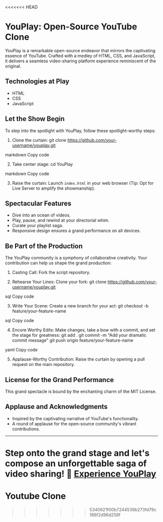 <<<<<<< HEAD
# YouPlay: Open-Source YouTube Clone

YouPlay is a remarkable open-source endeavor that mirrors the captivating essence of YouTube. Crafted with a medley of HTML, CSS, and JavaScript, it delivers a seamless video-sharing platform experience reminiscent of the original.

## Technologies at Play

- HTML
- CSS
- JavaScript

## Let the Show Begin

To step into the spotlight with YouPlay, follow these spotlight-worthy steps:

1. Clone the curtain:
git clone https://github.com/your-username/youplay.git

markdown
Copy code

2. Take center stage:
cd YouPlay

markdown
Copy code

3. Raise the curtain: Launch `index.html` in your web browser (Tip: Opt for Live Server to amplify the showmanship).

## Spectacular Features

- Dive into an ocean of videos.
- Play, pause, and rewind at your directorial whim.
- Curate your playlist saga.
- Responsive design ensures a grand performance on all devices.

## Be Part of the Production

The YouPlay community is a symphony of collaborative creativity. Your contribution can help us shape the grand production:

1. Casting Call: Fork the script repository.

2. Rehearse Your Lines: Clone your fork:
git clone https://github.com/your-username/youplay.git

sql
Copy code

3. Write Your Scene: Create a new branch for your act:
git checkout -b feature/your-feature-name

sql
Copy code

4. Encore Worthy Edits: Make changes, take a bow with a commit, and set the stage for greatness:
git add .
git commit -m "Add your dramatic commit message"
git push origin feature/your-feature-name

yaml
Copy code

5. Applause-Worthy Contribution: Raise the curtain by opening a pull request on the main repository.

## License for the Grand Performance

This grand spectacle is bound by the enchanting charm of the MIT License.

## Applause and Acknowledgments

- Inspired by the captivating narrative of YouTube's functionality.
- A round of applause for the open-source community's vibrant contributions.

---

Step onto the grand stage and let's compose an unforgettable saga of video sharing! 🎥 [Experience YouPlay](https://youplay-showcase.netlify.app/)
=======
# Youtube Clone
>>>>>>> 5340621f00b7244539b273fd79c186f2d96d258f

